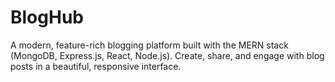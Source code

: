 # BlogHub
A modern, feature-rich blogging platform built with the MERN stack (MongoDB, Express.js, React, Node.js). Create, share, and engage with blog posts in a beautiful, responsive interface.
